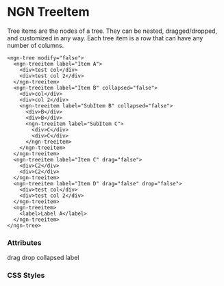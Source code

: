 # NGN TreeItem

Tree items are the nodes of a tree. They can be nested, dragged/dropped, and customized in any way. Each tree item
is a row that can have any number of columns.

```
<ngn-tree modify="false">
  <ngn-treeitem label="Item A">
    <div>test col</div>
    <div>test col 2</div>
  </ngn-treeitem>
  <ngn-treeitem label="Item B" collapsed="false">
    <div>col</div>
    <div>col 2</div>
    <ngn-treeitem label="SubItem B" collapsed="false">
      <div>B</div>
      <div>B</div>
      <ngn-treeitem label="SubItem C">
        <div>C</div>
        <div>C</div>
      </ngn-treeitem>
    </ngn-treeitem>
  </ngn-treeitem>
  <ngn-treeitem label="Item C" drag="false">
    <div>C2</div>
    <div>C2</div>
  </ngn-treeitem>
  <ngn-treeitem label="Item D" drag="false" drop="false">
    <div>test col</div>
    <div>test col 2</div>
  </ngn-treeitem>
  <ngn-treeitem>
    <label>Label A</label>
  </ngn-treeitem>
</ngn-tree>
```

### Attributes

drag drop collapsed label

### CSS Styles

